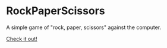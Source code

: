 # RockPaperScissors
A simple game of "rock, paper, scissors" against the computer.

<a href="https://tashawolff.github.io/RockPaperScissors/">Check it out!</a>
